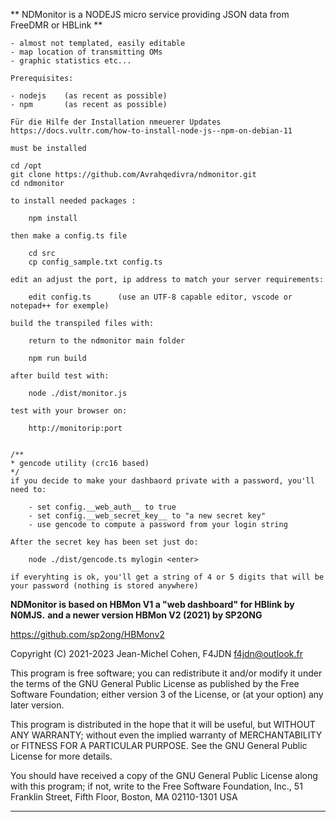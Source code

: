 
** NDMonitor is a NODEJS micro service providing JSON data from FreeDMR or HBLink **
    
    - almost not templated, easily editable
    - map location of transmitting OMs
    - graphic statistics etc...

    Prerequisites:

    - nodejs    (as recent as possible)
    - npm       (as recent as possible) 

    Für die Hilfe der Installation nmeuerer Updates https://docs.vultr.com/how-to-install-node-js--npm-on-debian-11

    must be installed 
    
    cd /opt
    git clone https://github.com/Avrahqedivra/ndmonitor.git
    cd ndmonitor

    to install needed packages : 
    
        npm install
    
    then make a config.ts file
        
        cd src
        cp config_sample.txt config.ts

    edit an adjust the port, ip address to match your server requirements: 

        edit config.ts      (use an UTF-8 capable editor, vscode or notepad++ for exemple)
    
    build the transpiled files with: 
        
        return to the ndmonitor main folder

        npm run build

    after build test with: 
    
        node ./dist/monitor.js
    
    test with your browser on: 
        
        http://monitorip:port


    /**
    * gencode utility (crc16 based)
    */
    if you decide to make your dashbaord private with a password, you'll need to: 

        - set config.__web_auth__ to true
        - set config.__web_secret_key__ to "a new secret key"
        - use gencode to compute a password from your login string

    After the secret key has been set just do:

        node ./dist/gencode.ts mylogin <enter>

    if everyhting is ok, you'll get a string of 4 or 5 digits that will be your password (nothing is stored anywhere)
    

**NDMonitor is based on HBMon V1 a "web dashboard" for HBlink by N0MJS.**
**and a newer version HBMon V2 (2021) by SP2ONG**

https://github.com/sp2ong/HBMonv2



Copyright (C) 2021-2023  Jean-Michel Cohen, F4JDN <f4jdn@outlook.fr>

This program is free software; you can redistribute it and/or modify it under the terms of the GNU General Public License as published by the Free Software Foundation; either version 3 of the License, or (at your option) any later version.

This program is distributed in the hope that it will be useful, but WITHOUT ANY WARRANTY; without even the implied warranty of MERCHANTABILITY or FITNESS FOR A PARTICULAR PURPOSE. See the GNU General Public License for more details.

You should have received a copy of the GNU General Public License along with this program; if not, write to the Free Software Foundation, Inc., 51 Franklin Street, Fifth Floor, Boston, MA 02110-1301  USA

---
